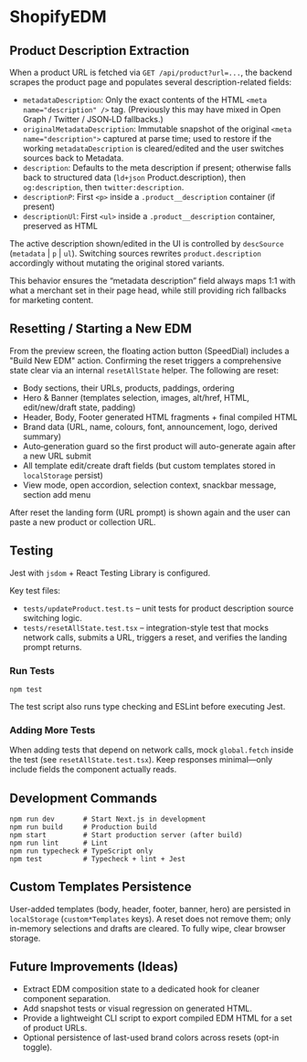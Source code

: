 # ShopifyEDM

## Product Description Extraction

When a product URL is fetched via `GET /api/product?url=...`, the backend scrapes the product page and populates several description-related fields:

- `metadataDescription`: Only the exact contents of the HTML `<meta name="description" />` tag. (Previously this may have mixed in Open Graph / Twitter / JSON‑LD fallbacks.)
- `originalMetadataDescription`: Immutable snapshot of the original `<meta name="description">` captured at parse time; used to restore if the working `metadataDescription` is cleared/edited and the user switches sources back to Metadata.
- `description`: Defaults to the meta description if present; otherwise falls back to structured data (`ld+json` Product.description), then `og:description`, then `twitter:description`.
- `descriptionP`: First `<p>` inside a `.product__description` container (if present)
- `descriptionUl`: First `<ul>` inside a `.product__description` container, preserved as HTML

The active description shown/edited in the UI is controlled by `descSource` (`metadata` | `p` | `ul`). Switching sources rewrites `product.description` accordingly without mutating the original stored variants.

This behavior ensures the “metadata description” field always maps 1:1 with what a merchant set in their page head, while still providing rich fallbacks for marketing content.

## Resetting / Starting a New EDM

From the preview screen, the floating action button (SpeedDial) includes a "Build New EDM" action. Confirming the reset triggers a comprehensive state clear via an internal `resetAllState` helper. The following are reset:

- Body sections, their URLs, products, paddings, ordering
- Hero & Banner (templates selection, images, alt/href, HTML, edit/new/draft state, padding)
- Header, Body, Footer generated HTML fragments + final compiled HTML
- Brand data (URL, name, colours, font, announcement, logo, derived summary)
- Auto‑generation guard so the first product will auto-generate again after a new URL submit
- All template edit/create draft fields (but custom templates stored in `localStorage` persist)
- View mode, open accordion, selection context, snackbar message, section add menu

After reset the landing form (URL prompt) is shown again and the user can paste a new product or collection URL.

## Testing

Jest with `jsdom` + React Testing Library is configured.

Key test files:
- `tests/updateProduct.test.ts` – unit tests for product description source switching logic.
- `tests/resetAllState.test.tsx` – integration-style test that mocks network calls, submits a URL, triggers a reset, and verifies the landing prompt returns.

### Run Tests

```
npm test
```

The test script also runs type checking and ESLint before executing Jest.

### Adding More Tests

When adding tests that depend on network calls, mock `global.fetch` inside the test (see `resetAllState.test.tsx`). Keep responses minimal—only include fields the component actually reads.

## Development Commands

```
npm run dev       # Start Next.js in development
npm run build     # Production build
npm start         # Start production server (after build)
npm run lint      # Lint
npm run typecheck # TypeScript only
npm test          # Typecheck + lint + Jest
```

## Custom Templates Persistence

User-added templates (body, header, footer, banner, hero) are persisted in `localStorage` (`custom*Templates` keys). A reset does not remove them; only in-memory selections and drafts are cleared. To fully wipe, clear browser storage.

## Future Improvements (Ideas)

- Extract EDM composition state to a dedicated hook for cleaner component separation.
- Add snapshot tests or visual regression on generated HTML.
- Provide a lightweight CLI script to export compiled EDM HTML for a set of product URLs.
- Optional persistence of last-used brand colors across resets (opt-in toggle).